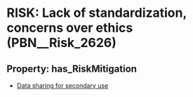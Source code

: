 # RISK: __Lack of standardization, concerns over ethics__ (PBN__Risk_2626)

## Property: has_RiskMitigation

* [Data sharing for secondary use](PBN__Mitigation_563)


